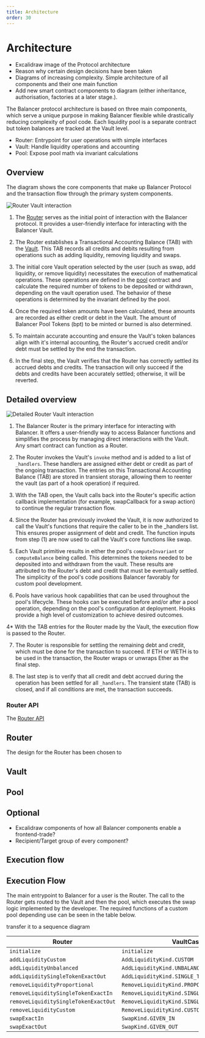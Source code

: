 ```yaml
---
title: Architecture
order: 30
---
```


# Architecture

- Excalidraw image of the Protocol architecture
- Reason why certain design decisions have been taken
- Diagrams of increasing complexity. Simple architecture of all components and their one main function
- Add new smart contract components to diagram (either inheritance, authorisation, factories at a later stage.).

The Balancer protocol architecture is based on three main components, which serve a unique purpose in making Balancer flexible while drastically reducing complexity of pool code. Each liquidity pool is a separate contract but token balances are tracked at the Vault level. 

- Router: Entrypoint for user operations with simple interfaces
- Vault: Handle liquidity operations and accounting
- Pool: Expose pool math via invariant calculations

## Overview
The diagram shows the core components that make up Balancer Protocol and the transaction flow through the primary system components.

![Router Vault interaction](/images/architecture-1.png)

1. The [Router]() serves as the initial point of interaction with the Balancer protocol. It provides a user-friendly interface for interacting with the Balancer Vault.

2. The Router establishes a Transactional Accounting Balance (TAB) with the [Vault](). This TAB records all credits and debits resulting from operations such as adding liquidity, removing liquidity and swaps.

3. The initial core Vault operation selected by the user (such as swap, add liquidity, or remove liquidity) necessitates the execution of mathematical operations. These operations are defined in the [pool]() contract and calculate the required number of tokens to be deposited or withdrawn, depending on the vault operation used. The behavior of these operations is determined by the invariant defined by the pool.

4. Once the required token amounts have been calculated, these amounts are recorded as either credit or debt in the Vault. The amount of Balancer Pool Tokens (bpt) to be minted or burned is also determined.

5. To maintain accurate accounting and ensure the Vault's token balances align with it's internal accounting, the Router's accrued credit and/or debt must be settled by the end the transaction.

6. In the final step, the Vault verifies that the Router has correctly settled its accrued debts and credits. The transaction will only succeed if the debts and credits have been accurately settled; otherwise, it will be reverted.

## Detailed overview

![Detailed Router Vault interaction](/images/architecture-2.png)

1. The Balancer Router is the primary interface for interacting with Balancer. It offers a user-friendly way to access Balancer functions and simplifies the process by managing direct interactions with the Vault. Any smart contract can function as a Router.

2. The Router invokes the Vault's `invoke` method and is added to a list of `_handlers`. These handlers are assigned either debt or credit as part of the ongoing transaction. The entries on this Transactional Accounting Balance (TAB) are stored in transient storage, allowing them to reenter the vault (as part of a hook operation) if required.

3. With the TAB open, the Vault calls back into the Router's specific action callback implementation (for example, swapCallback for a swap action) to continue the regular transaction flow.

4. Since the Router has previously invoked the Vault, it is now authorized to call the Vault's functions that require the caller to be in the _handlers list. This ensures proper assignment of debt and credit. The function inputs from step (1) are now used to call the Vault's core functions like swap.

5. Each Vault primitive results in either the pool's `computeInvariant` or `computeBalance` being called. This determines the tokens needed to be deposited into and withdrawn from the vault. These results are attributed to the Router's debt and credit that must be eventually settled. The simplicity of the pool's code positions Balancer favorably for custom pool development.

6. Pools have various hook capabilities that can be used throughout the pool's lifecycle. These hooks can be executed before and/or after a pool operation, depending on the pool's configuration at deployment. Hooks provide a high level of customization to achieve desired outcomes.

4* With the TAB entries for the Router made by the Vault, the execution flow is passed to the Router.

7. The Router is responsible for settling the remaining debt and credit, which must be done for the transaction to succeed. If ETH or WETH is to be used in the transaction, the Router wraps or unwraps Ether as the final step.

8. The last step is to verify that all credit and debt accrued during the operation has been settled for all `_handlers`. The transient state (TAB) is closed, and if all conditions are met, the transaction succeeds.


### Router API
The [Router API](/concepts/Router/overview.md)



## Router
The design for the Router has been chosen to 

## Vault

## Pool

## Optional

- Excalidraw components of how all Balancer components enable a frontend-trade?
- Recipient/Target group of every component?

## Execution flow
## Execution Flow

The main entrypoint to Balancer for a user is the Router. The call to the Router gets routed to the Vault and then the pool, which executes the swap logic implemented by the developer. The required functions of a custom pool depending use can be seen in the table below.

transfer it to a sequence diagram

| Router                               | VaultCase                                    | Poolfunction              |
| ------------------------------------ | -------------------------------------------- | -----------------------   |
| `initialize`                         | `initialize             `                    | `computeInvariant`    |
| `addLiquidityCustom`                 | `AddLiquidityKind.CUSTOM`                    | `onAddLiquidityCustom`    |
| `addLiquidityUnbalanced `            | `AddLiquidityKind.UNBALANCED`                | `computeInvariant`        |
| `addLiquiditySingleTokenExactOut`    | `AddLiquidityKind.SINGLE_TOKEN_EXACT_OUT`    | `computeBalance`          |
| `removeLiquidityProportional`        | `RemoveLiquidityKind.PROPORTIONAL`           |                           |
| `removeLiquiditySingleTokenExactIn`  | `RemoveLiquidityKind.SINGLE_TOKEN_EXACT_IN`  | `computeBalance`          |
| `removeLiquiditySingleTokenExactOut` | `RemoveLiquidityKind.SINGLE_TOKEN_EXACT_OUT` | `computeInvariant`        |
| `removeLiquidityCustom`              | `RemoveLiquidityKind.CUSTOM`                 | `onRemoveLiquidityCustom` |
| `swapExactIn`                        | `SwapKind.GIVEN_IN`                          | `onSwap`                  |
| `swapExactOut`                       | `SwapKind.GIVEN_OUT`                         | `onSwap`                  |
